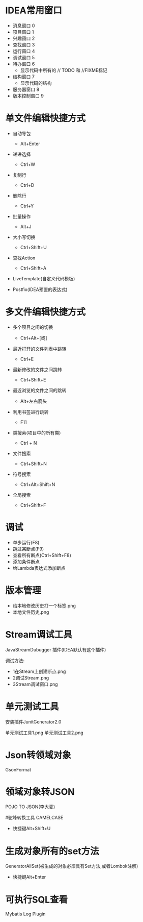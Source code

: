 # IDEA常用窗口
- 消息窗口 0
- 项目窗口 1
- 兴趣窗口 2
- 查找窗口 3
- 运行窗口 4
- 调试窗口 5
- 待办窗口 6
    - 显示代码中所有的 // TODO 和 //FIXME标记
- 结构窗口 7
    - 显示代码的结构
- 服务器窗口 8
- 版本控制窗口 9

# 单文件编辑快捷方式

- 自动导包
    - Alt+Enter
- 递进选择
    - Ctrl+W
- 复制行
    - Ctrl+D
- 删除行
    - Ctrl+Y
- 批量操作
    - Alt+J

- 大小写切换
    - Ctrl+Shift+U
    
- 查找Action
    - Ctrl+Shift+A
- LiveTemplate(自定义代码模板)
- Postfix(IDEA预置的表达式)


# 多文件编辑快捷方式
- 多个项目之间的切换
    - Ctrl+Alt+\[或\]

- 最近打开的文件列表中跳转
    - Ctrl+E
- 最新修改的文件之间跳转
    - Ctrl+Shift+E
- 最近浏览的文件之间的跳转
    - Alt+左右箭头
-  利用书签进行跳转
    - F11
- 类搜索(项目中的所有类)
    - Ctrl + N
- 文件搜索
    - Ctrl+Shift+N
- 符号搜索
    - Ctrl+Alt+Shift+N
- 全局搜索
    - Ctrl+Shift+F

# 调试
- 单步运行(F8)
- 跳过某断点(F9)
- 查看所有断点(Ctrl+Shift+F8)
- 添加条件断点
- 给Lambda表达式添加断点

# 版本管理
- 给本地修改历史打一个标签.png
- 本地文件历史.png

# Stream调试工具

JavaStreamDubugger 插件(IDEA默认有这个插件)

调试方法:
- 1在Stream上创建断点.png
- 2调试Stream.png
- 3Stream调试窗口.png

# 单元测试工具

安装插件JunitGenerator2.0

单元测试工具1.png
单元测试工具2.png

# Json转领域对象

GsonFormat

# 领域对象转JSON

POJO TO JSON(李大麦)

#驼峰转换工具
CAMELCASE
- 快捷键Alt+Shift+U

# 生成对象所有的set方法
GeneratorAllSet(被生成的对象必须具有Set方法,或者Lombok注解)
- 快捷键Alt+Enter

# 可执行SQL查看
Mybatis Log Plugin







